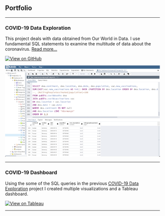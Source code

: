 ## Portfolio

---
### COVID-19 Data Exploration

This project deals with data obtained from Our World in Data. I use fundamental SQL statements to examine the multitude of data about the coronavirus. [Read more...](/covid_19_data_exploration.md)

[![View on GitHub](https://img.shields.io/badge/GitHub-View_on_GitHub-blue?logo=GitHub)](https://github.com/derekbonilla/COVIDproject/blob/main/COVID%20Project.sql)


<img src="images/covid data exploration thumbnail.png"/>

---
### COVID-19 Dashboard

Using the some of the SQL queries in the previous [COVID-19 Data Exploration](/covid_19_data_exploration.md)
 project I created multiple visualizations and a Tableau dashboard.

[![View on Tableau](https://img.shields.io/badge/Tableau-View_on_Tableau-E97627?logo=Tableau)](https://public.tableau.com/app/profile/derek.bonilla/viz/COVIDDashboard_16248262299040/Dashboard1)

---
